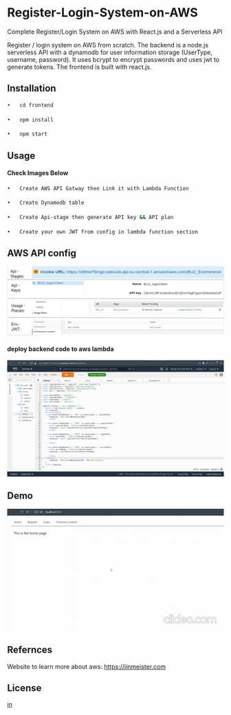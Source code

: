 # Register-Login-System-on-AWS
Complete Register/Login System on AWS with React.js and a Serverless API

Register / login system on AWS from scratch. The backend is a node.js serverless API with a dynamodb for user information storage (UserType, username, password). It uses bcrypt to encrypt passwords and uses jwt to generate tokens. The frontend is built with react.js.

## Installation

 ```sh
•	cd frontend

•	npm install

•	npm start
```

## Usage
#### Check Images Below
 ```sh
•	Create AWS API Gatway then Link it with Lambda Function

•	Create Dynamodb table

•	Create Api-stage then generate API key && API plan

•	Create your own JWT from config in lambda function section
```
## AWS API config

![](demoImages/things-need-to-change.png)

#### deploy backend code to aws lambda
![](demoImages/0000000000.png)

## Demo
![](demoImages/demo.gif)

## Refernces
Website to learn more about aws: https://jinmeister.com

## License
[in](https://www.linkedin.com/in/ayman-butmah-816b361b3/)
